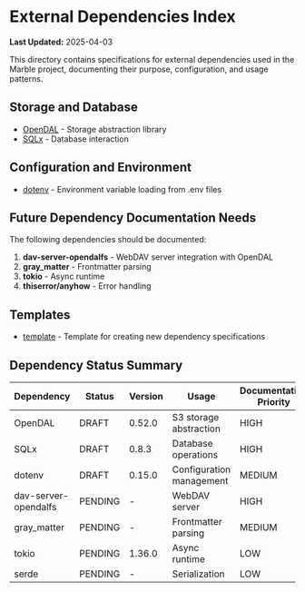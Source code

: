 # External Dependencies Index

**Last Updated:** 2025-04-03

This directory contains specifications for external dependencies used in the Marble project, documenting their purpose, configuration, and usage patterns.

## Storage and Database

- [OpenDAL](opendal.md) - Storage abstraction library
- [SQLx](sqlx.md) - Database interaction

## Configuration and Environment

- [dotenv](dotenv.md) - Environment variable loading from .env files

## Future Dependency Documentation Needs

The following dependencies should be documented:

1. **dav-server-opendalfs** - WebDAV server integration with OpenDAL
2. **gray_matter** - Frontmatter parsing
3. **tokio** - Async runtime
4. **thiserror/anyhow** - Error handling

## Templates

- [template](template.md) - Template for creating new dependency specifications

## Dependency Status Summary

| Dependency | Status | Version | Usage | Documentation Priority |
|------------|--------|---------|-------|------------------------|
| OpenDAL | DRAFT | 0.52.0 | S3 storage abstraction | HIGH |
| SQLx | DRAFT | 0.8.3 | Database operations | HIGH |
| dotenv | DRAFT | 0.15.0 | Configuration management | MEDIUM |
| dav-server-opendalfs | PENDING | - | WebDAV server | HIGH |
| gray_matter | PENDING | - | Frontmatter parsing | MEDIUM |
| tokio | PENDING | 1.36.0 | Async runtime | LOW |
| serde | PENDING | - | Serialization | LOW |
